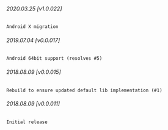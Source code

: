 

###### 2020.03.25 [v1.0.022]

```
Android X migration
```


###### 2019.07.04 [v0.0.017]

```
Android 64bit support (resolves #5)
```


###### 2018.08.09 [v0.0.015]

```
Rebuild to ensure updated default lib implementation (#1)
```


###### 2018.08.09 [v0.0.011]

```
Initial release
```
